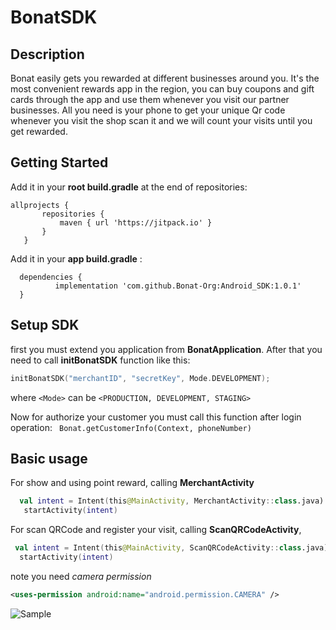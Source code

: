 # BonatSDK
## Description
Bonat easily gets you rewarded at different businesses around you.
It's the most convenient rewards app in the region, you can buy coupons and gift cards through the app and use them whenever you visit our partner businesses.
All you need is your phone to get your unique Qr code whenever you visit the shop scan it and we will count your visits until you get rewarded.

## Getting Started
Add it in your **root build.gradle** at the end of repositories:

 ```
 allprojects {
		repositories {
			maven { url 'https://jitpack.io' }
		}
	} 
  ```
  
  Add it in your **app build.gradle** :
  ```
	dependencies {
	        implementation 'com.github.Bonat-Org:Android_SDK:1.0.1'
	}
```
## Setup SDK
first you must extend you application from **BonatApplication**. After that you need to call **initBonatSDK** function like this:
  ```kotlin
 initBonatSDK("merchantID", "secretKey", Mode.DEVELOPMENT);

```
where `<Mode>` can be `<PRODUCTION, DEVELOPMENT, STAGING>`

Now for authorize your customer you must call this function after login operation:
``` Bonat.getCustomerInfo(Context, phoneNumber)```

## Basic usage
For show and using point reward, calling **MerchantActivity**
```kotlin
  val intent = Intent(this@MainActivity, MerchantActivity::class.java)
   startActivity(intent)
   ```
 For scan QRCode and register your visit, calling **ScanQRCodeActivity**, 
 ```kotlin
  val intent = Intent(this@MainActivity, ScanQRCodeActivity::class.java)
   startActivity(intent)
   ```
note you need *camera permission*
   ``` xml
<uses-permission android:name="android.permission.CAMERA" />
   ```
![Sample]( https://github.com/Bonat-Org/Android_SDK/tree/master/video/20210912-075157.gif)



